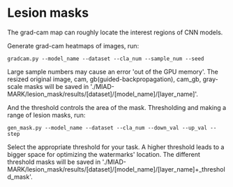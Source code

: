 # Lesion masks
The grad-cam map can roughly locate the interest regions of CNN models. 

Generate grad-cam heatmaps of images, run:

	gradcam.py --model_name --dataset --cla_num --sample_num --seed
 
Large sample numbers may cause an error 'out of the GPU memory'. The resized original image, cam, gb(guided-backpropagation), cam_gb, gray-scale masks will be saved in './MIAD-MARK/lesion_mask/results/[dataset]/[model_name]/[layer_name]'. 

And the threshold controls the area of the mask. Thresholding and making a range of lesion masks, run:

	gen_mask.py --model_name --dataset --cla_num --down_val --up_val --step

Select the appropriate threshold for your task. A higher threshold leads to a bigger space for optimizing the watermarks' location. The different threshold masks will be saved in './MIAD-MARK/lesion_mask/results/[dataset]/[model_name]/[layer_name]+_threshold_mask'.

  

